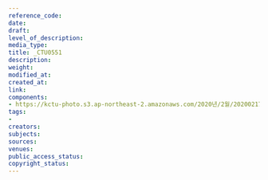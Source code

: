```yaml
---
reference_code: 
date: 
draft: 
level_of_description: 
media_type: 
title: _CTU0551
description: 
weight: 
modified_at: 
created_at: 
link: 
components:
- https://kctu-photo.s3.ap-northeast-2.amazonaws.com/2020년/2월/20200217_제70차+민주노총+정기대의원대회/_CTU0551.jpg
tags:
- 
creators: 
subjects: 
sources: 
venues: 
public_access_status: 
copyright_status: 
---
```

